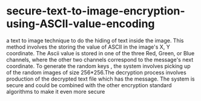 # secure-text-to-image-encryption-using-ASCII-value-encoding
a text to image technique to do the hiding of text inside the image. 
This method involves the storing the value of ASCII in the image's X, Y coordinate. 
The Ascii value is stored in one of the three Red, Green, or Blue channels, where the other two channels correspond to the message's next coordinate. To generate the random keys , the system involves picking up of the random images of size 256*256.The decryption process involves production of the decrypted text file which has the message.
The system is secure and could be combined with the other encryption standard algorithms to make it even more secure
